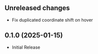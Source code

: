## Unreleased changes

- Fix duplicated coordinate shift on hover

## 0.1.0 (2025-01-15)

- Initial Release
